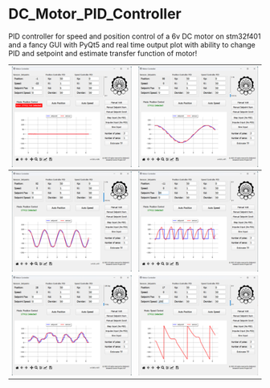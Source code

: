 # DC_Motor_PID_Controller
PID controller for speed and position control of a 6v DC motor on stm32f401 and a fancy GUI with PyQt5 and real time output plot with ability to change PID and setpoint and estimate transfer function of motor!

| ![image](./images/without_device.png)   |      ![image](./images/tracking_sine_low_freq_position.png)      |
|:----------:|:-------------:|
| ![image](./images/tracking_sine_medium_freq_position.png) | ![image](./images/square_tracking_position.png) |
| ![image](./images/tracking_slider_setpoint_position.png) | ![image](./images/200setpoint_speed.png) |
